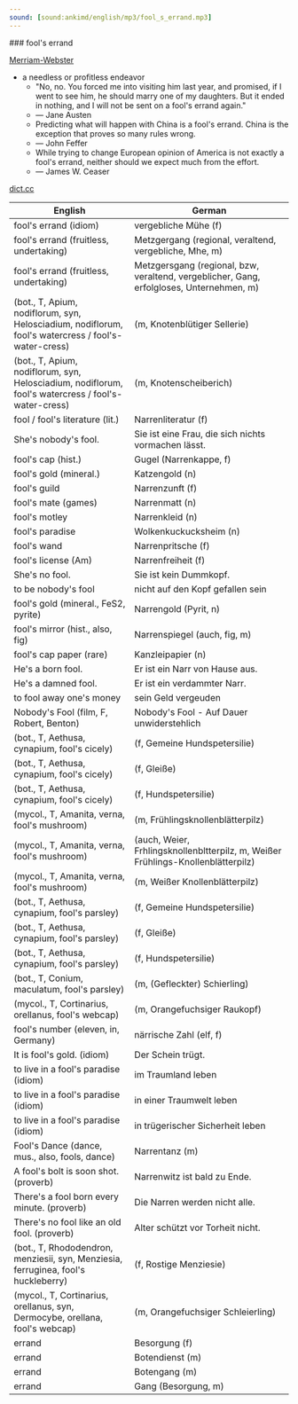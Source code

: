 ```yaml
---
sound: [sound:ankimd/english/mp3/fool_s_errand.mp3]
---
```


\### fool's errand

[Merriam-Webster](https://www.merriam-webster.com/dictionary/fool%27s+errand)

- a needless or profitless endeavor
    - "No, no. You forced me into visiting him last year, and promised, if I went to see him, he should marry one of my daughters. But it ended in nothing, and I will not be sent on a fool's errand again."
    - — Jane Austen
    - Predicting what will happen with China is a fool's errand. China is the exception that proves so many rules wrong.
    - — John Feffer
    - While trying to change European opinion of America is not exactly a fool's errand, neither should we expect much from the effort.
    - — James W. Ceaser

[dict.cc](https://www.dict.cc/fool's+errand)

| English        | German       |
| -------------- | ------------ |
| fool's errand (idiom) | vergebliche Mühe (f) |
| fool's errand (fruitless, undertaking) | Metzgergang (regional, veraltend, vergebliche, Mhe, m) |
| fool's errand (fruitless, undertaking) | Metzgersgang (regional, bzw, veraltend, vergeblicher, Gang, erfolgloses, Unternehmen, m) |
|  (bot., T, Apium, nodiflorum, syn, Helosciadium, nodiflorum, fool's watercress / fool's-water-cress) |  (m, Knotenblütiger Sellerie) |
|  (bot., T, Apium, nodiflorum, syn, Helosciadium, nodiflorum, fool's watercress / fool's-water-cress) |  (m, Knotenscheiberich) |
| fool / fool's literature (lit.) | Narrenliteratur (f) |
| She's nobody's fool. | Sie ist eine Frau, die sich nichts vormachen lässt. |
| fool's cap (hist.) | Gugel (Narrenkappe, f) |
| fool's gold (mineral.) | Katzengold (n) |
| fool's guild | Narrenzunft (f) |
| fool's mate (games) | Narrenmatt (n) |
| fool's motley | Narrenkleid (n) |
| fool's paradise | Wolkenkuckucksheim (n) |
| fool's wand | Narrenpritsche (f) |
| fool's license (Am) | Narrenfreiheit (f) |
| She's no fool. | Sie ist kein Dummkopf. |
| to be nobody's fool | nicht auf den Kopf gefallen sein |
| fool's gold (mineral., FeS2, pyrite) | Narrengold (Pyrit, n) |
| fool's mirror (hist., also, fig) | Narrenspiegel (auch, fig, m) |
| fool's cap paper (rare) | Kanzleipapier (n) |
| He's a born fool. | Er ist ein Narr von Hause aus. |
| He's a damned fool. | Er ist ein verdammter Narr. |
| to fool away one's money | sein Geld vergeuden |
| Nobody's Fool (film, F, Robert, Benton) | Nobody's Fool - Auf Dauer unwiderstehlich |
|  (bot., T, Aethusa, cynapium, fool's cicely) |  (f, Gemeine Hundspetersilie) |
|  (bot., T, Aethusa, cynapium, fool's cicely) |  (f, Gleiße) |
|  (bot., T, Aethusa, cynapium, fool's cicely) |  (f, Hundspetersilie) |
|  (mycol., T, Amanita, verna, fool's mushroom) |  (m, Frühlingsknollenblätterpilz) |
|  (mycol., T, Amanita, verna, fool's mushroom) |  (auch, Weier, Frhlingsknollenbltterpilz, m, Weißer Frühlings-Knollenblätterpilz) |
|  (mycol., T, Amanita, verna, fool's mushroom) |  (m, Weißer Knollenblätterpilz) |
|  (bot., T, Aethusa, cynapium, fool's parsley) |  (f, Gemeine Hundspetersilie) |
|  (bot., T, Aethusa, cynapium, fool's parsley) |  (f, Gleiße) |
|  (bot., T, Aethusa, cynapium, fool's parsley) |  (f, Hundspetersilie) |
|  (bot., T, Conium, maculatum, fool's parsley) |  (m, (Gefleckter) Schierling) |
|  (mycol., T, Cortinarius, orellanus, fool's webcap) |  (m, Orangefuchsiger Raukopf) |
| fool's number (eleven, in, Germany) | närrische Zahl (elf, f) |
| It is fool's gold. (idiom) | Der Schein trügt. |
| to live in a fool's paradise (idiom) | im Traumland leben |
| to live in a fool's paradise (idiom) | in einer Traumwelt leben |
| to live in a fool's paradise (idiom) | in trügerischer Sicherheit leben |
| Fool's Dance (dance, mus., also, fools, dance) | Narrentanz (m) |
| A fool's bolt is soon shot. (proverb) | Narrenwitz ist bald zu Ende. |
| There's a fool born every minute. (proverb) | Die Narren werden nicht alle. |
| There's no fool like an old fool. (proverb) | Alter schützt vor Torheit nicht. |
|  (bot., T, Rhododendron, menziesii, syn, Menziesia, ferruginea, fool's huckleberry) |  (f, Rostige Menziesie) |
|  (mycol., T, Cortinarius, orellanus, syn, Dermocybe, orellana, fool's webcap) |  (m, Orangefuchsiger Schleierling) |
| errand | Besorgung (f) |
| errand | Botendienst (m) |
| errand | Botengang (m) |
| errand | Gang (Besorgung, m) |
